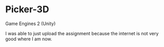 # Picker-3D
 Game Engines 2 (Unity)


I was able to just upload the assignment because the internet is not very good where I am now.
